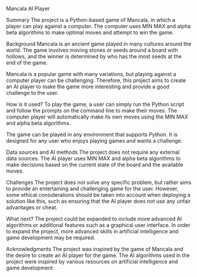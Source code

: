 
<!-- This is the markdown template for the final project of the Building AI course, 
created by Reaktor Innovations and University of Helsinki. 
Copy the template, paste it to your GitHub README and edit! -->

Mancala AI Player

Summary
The project is a Python-based game of Mancala, in which a player can play against a computer. The computer uses MIN MAX and alpha beta algorithms to make optimal moves and attempt to win the game.

Background
Mancala is an ancient game played in many cultures around the world. The game involves moving stones or seeds around a board with hollows, and the winner is determined by who has the most seeds at the end of the game.

Mancala is a popular game with many variations, but playing against a computer player can be challenging. Therefore, this project aims to create an AI player to make the game more interesting and provide a good challenge to the user.

How is it used?
To play the game, a user can simply run the Python script and follow the prompts on the command line to make their moves. The computer player will automatically make its own moves using the MIN MAX and alpha beta algorithms.

The game can be played in any environment that supports Python. It is designed for any user who enjoys playing games and wants a challenge.

Data sources and AI methods
The project does not require any external data sources. The AI player uses MIN MAX and alpha beta algorithms to make decisions based on the current state of the board and the available moves.

Challenges
The project does not solve any specific problem, but rather aims to provide an entertaining and challenging game for the user. However, some ethical considerations should be taken into account when deploying a solution like this, such as ensuring that the AI player does not use any unfair advantages or cheat.

What next?
The project could be expanded to include more advanced AI algorithms or additional features such as a graphical user interface. In order to expand the project, more advanced skills in artificial intelligence and game development may be required.

Acknowledgments
The project was inspired by the game of Mancala and the desire to create an AI player for the game. The AI algorithms used in the project were inspired by various resources on artificial intelligence and game development.
